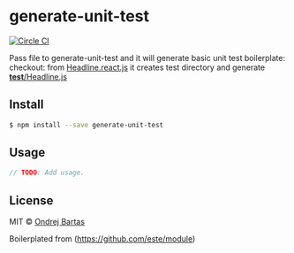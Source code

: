 # generate-unit-test
[![Circle CI](https://circleci.com/gh/blueberryapps/generate-unit-test/tree/master.svg?style=svg&circle-token=885eda2778038bda1423cacba2d371c73851515a)](https://circleci.com/gh/blueberryapps/generate-unit-test/tree/master)

Pass file to generate-unit-test and it will generate basic unit test boilerplate:
checkout: from [Headline.react.js](example/Headline.react.js) it creates test directory and generate [__test__/Headline.js](example/__test__/Headline.js)

## Install

```sh
$ npm install --save generate-unit-test
```

## Usage

```js
// TODO: Add usage.
```

## License

MIT © [Ondrej Bartas](https://github.com/ondrejbartas)

Boilerplated from (https://github.com/este/module)
